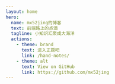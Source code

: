 ```yaml
---
layout: home
hero:
  name: mx52jing的博客
  text: 前端路上的点滴
  tagline: 小知识汇聚成大海洋 
  actions:
    - theme: brand
      text: 进入正题吧
      link: /hand-notes/
    - theme: alt
      text: View on GitHub
      link: https://github.com/mx52jing
---
```

